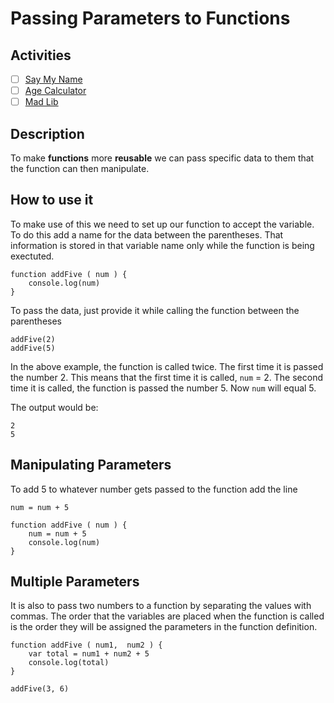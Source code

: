 # Passing Parameters to Functions

## Activities

- [ ] [Say My Name](https://github.com/danleavitt0/codecamp-examples/tree/master/passingParameters/examples/sayMyName)
- [ ] [Age Calculator](https://github.com/danleavitt0/codecamp-examples/tree/master/passingParameters/examples/ageCalculator)
- [ ] [Mad Lib](https://github.com/danleavitt0/codecamp-examples/tree/master/passingParameters/examples/madLib)

## Description

To make **functions** more **reusable** we can pass specific data to them that the function can then manipulate.

## How to use it

To make use of this we need to set up our function to accept the variable. To do this add a 
name for the data between the parentheses. That information is stored in that variable name only while the function is
being exectuted.

```
function addFive ( num ) {
	console.log(num)
}
```

To pass the data, just provide it while calling the function between the parentheses
```
addFive(2)
addFive(5)
```

In the above example, the function is called twice. The first time it is passed the number 2. This means that the first
time it is called, `num` = 2. The second time it is called, the function is passed the number 5. Now `num` will equal 5.

The output would be:
```
2
5
```

## Manipulating Parameters

To add 5 to whatever number gets passed to the function add the line

```
num = num + 5
```
```
function addFive ( num ) {
	num = num + 5
	console.log(num)
}
```
## Multiple Parameters

It is also to pass two numbers to a function by separating the values with commas. The order that the variables are placed when the function is called is the order they will be assigned the parameters in the function definition.

	function addFive ( num1,  num2 ) {
		var total = num1 + num2 + 5
		console.log(total)
	}

	addFive(3, 6)
